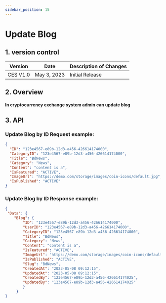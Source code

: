 ```yaml
---
sidebar_position: 15
---
```


# Update Blog

## 1. version control

| Version  | Date        | Description of Changes |
| -------- | ----------- | ---------------------- |
| CES V1.0 | May 3, 2023 | Initial Release        |

## 2. Overview

#### In cryptocurrency exchange system admin can update blog


## 3. API

### Update Blog by ID Request example:

```json
{
  "ID": "123e4567-e89b-12d3-a456-426614174000",
  "CategoryID": "123e4567-e89b-12d3-a456-426614174000",
  "Title": "BdNews",
  "Category": "News",
  "Content": "content is a",
  "IsFeatured": "ACTIVE",
  "ImageUrl": "https://demo.com/storage/images/coin-icons/default.jpg",
  "IsPublished": "ACTIVE"
}
```

### Update Blog by ID Response example:

```json
{ 
 "Data": {
    "Blog": {
        "ID": "123e4567-e89b-12d3-a456-426614174000",
        "UserID": "123e4567-e89b-12d3-a456-426614174000",  
        "CategoryID": "123e4567-e89b-12d3-a456-426614174000",
        "Title": "BdNews",
        "Category": "News",
        "Content": "content is a",
        "IsFeatured": "ACTIVE",
        "ImageUrl": "https://demo.com/storage/images/coin-icons/default.jpg",
        "IsPublished": "ACTIVE",
        "Slug": "BdNews",
        "CreatedAt": "2023-05-08 09:12:15",
        "UpdatedAt": "2023-05-08 09:12:15",
        "CreatedBy": "123e4567-e89b-12d3-a456-426614174025",
        "UpdatedBy": "123e4567-e89b-12d3-a456-426614174025"
        }
     }
}
```

